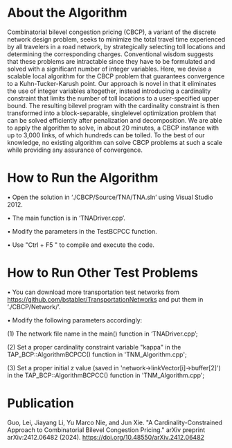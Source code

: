 # About the Algorithm

Combinatorial bilevel congestion pricing (CBCP), a variant of the discrete network design
problem, seeks to minimize the total travel time experienced by all travelers in a road network,
by strategically selecting toll locations and determining the corresponding charges. Conventional
wisdom suggests that these problems are intractable since they have to be formulated and solved
with a significant number of integer variables. Here, we devise a scalable local algorithm for the
CBCP problem that guarantees convergence to a Kuhn-Tucker-Karush point. Our approach is
novel in that it eliminates the use of integer variables altogether, instead introducing a cardinality
constraint that limits the number of toll locations to a user-specified upper bound. The resulting
bilevel program with the cardinality constraint is then transformed into a block-separable, singlelevel
optimization problem that can be solved efficiently after penalization and decomposition.
We are able to apply the algorithm to solve, in about 20 minutes, a CBCP instance with up to
3,000 links, of which hundreds can be tolled. To the best of our knowledge, no existing algorithm
can solve CBCP problems at such a scale while providing any assurance of convergence.

# How to Run the Algorithm
• Open the solution in ‘./CBCP/Source/TNA/TNA.sln’ using Visual Studio 2012.

• The main function is in ‘TNADriver.cpp’.

• Modify the parameters in the TestBCPCC function.

• Use "Ctrl + F5 " to compile and execute the code.

# How to Run Other Test Problems

• You can download more transportation test networks from https://github.com/bstabler/TransportationNetworks and put them in ‘./CBCP/Network/’.

• Modify the following parameters accordingly:

 (1) The network file name in the main() function in ‘TNADriver.cpp’;
 
 (2) Set a proper cardinality constraint variable "kappa" in the TAP_BCP::AlgorithmBCPCC() function in 'TNM_Algorithm.cpp';
 
 (3) Set a proper initial z value (saved in 'network->linkVector[i]->buffer[2]') in the TAP_BCP::AlgorithmBCPCC() function in 'TNM_Algorithm.cpp';


# Publication

Guo, Lei, Jiayang Li, Yu Marco Nie, and Jun Xie. "A Cardinality-Constrained Approach to Combinatorial Bilevel Congestion Pricing." arXiv preprint arXiv:2412.06482 (2024). https://doi.org/10.48550/arXiv.2412.06482 

